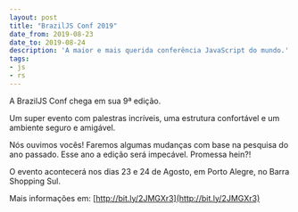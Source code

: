 ```yaml
---
layout: post
title: "BrazilJS Conf 2019"
date_from: 2019-08-23
date_to: 2019-08-24
description: 'A maior e mais querida conferência JavaScript do mundo.'
tags:
- js
- rs
---
```


A BrazilJS Conf chega em sua 9ª edição.

Um super evento com palestras incríveis, uma estrutura confortável e um ambiente seguro e amigável.

Nós ouvimos vocês! Faremos algumas mudanças com base na pesquisa do ano passado. Esse ano a edição será impecável. Promessa hein?!

O evento acontecerá nos dias 23 e 24 de Agosto, em Porto Alegre, no Barra Shopping Sul.

Mais informações em: [http://bit.ly/2JMGXr3](http://bit.ly/2JMGXr3)
